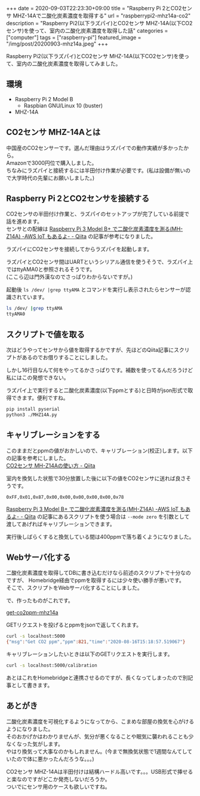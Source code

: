 +++ 
date = 2020-09-03T22:23:30+09:00
title = "Raspberry Pi 2とCO2センサ MHZ-14Aで二酸化炭素濃度を取得する"
url = "raspberrypi2-mhz14a-co2"
description = "Raspberry Pi2(以下ラズパイ)とCO2センサ MHZ-14A(以下CO2センサ)を使って、室内の二酸化炭素濃度を取得した話"
categories = ["computer"]
tags = ["raspberry-pi"]
featured_image = "/img/post/20200903-mhz14a.jpeg"
+++

Raspberry Pi2(以下ラズパイ)とCO2センサ MHZ-14A(以下CO2センサ)を使って、室内の二酸化炭素濃度を取得してみました。  

## 環境

* Raspberry Pi 2 Model B
  * Raspbian GNU/Linux 10 (buster)
* MHZ-14A

## CO2センサ MHZ-14Aとは

中国産のCO2センサーです。選んだ理由はラズパイでの動作実績が多かったから。  
Amazonで3000円位で購入しました。  
ちなみにラズパイと接続するには半田付け作業が必要です。(私は設備が無いので大学時代の先輩にお願いしました。)

## Raspberry Pi 2とCO2センサを接続する

CO2センサの半田付け作業と、ラズパイのセットアップが完了している前提で話を進めます。  
センサとの配線は
[Raspberry Pi 3 Model B+ で二酸化炭素濃度を測る(MH-Z14A) -AWS IoT もあるよ- - Qiita](https://qiita.com/watiko/items/5cfa2aedd5a67619add0#mh-z14a-%E3%81%AE%E3%82%B9%E3%83%9A%E3%83%83%E3%82%AF%E3%82%B7%E3%83%BC%E3%83%88)
の記事が参考になりました。

ラズパイにCO2センサを接続してからラズパイを起動します。  

ラズパイとCO2センサ間はUARTというシリアル通信を使うそうで、ラズパイ上ではttyAMA0と参照されるそうです。  
(ここら辺は門外漢なのでさっぱりわからないですが。)

起動後 `ls /dev/ |grep ttyAMA` とコマンドを実行し表示されたらセンサーが認識されています。

```sh
ls /dev/ |grep ttyAMA
ttyAMA0
```

## スクリプトで値を取る

次はどうやってセンサから値を取得するかですが、先ほどのQiita記事にスクリプトがあるのでお借りすることにしました。

しかし16行目なんて何をやってるかさっぱりです。補数を使ってるんだろうけど私にはこの発想できない。

ラズパイ上で実行すると二酸化炭素濃度(以下ppmとする)と日時がjson形式で取得できます。便利ですね。  

```sh
pip install pyserial
python3 ./MHZ14A.py
```

## キャリブレーションをする

このままだとppmの値がおかしいので、キャリブレーション(校正)します。以下の記事を参考にしました。  
[CO2センサ MH-Z14Aの使い方 - Qiita](https://qiita.com/urib0/items/256973f68cc1fbcd1244#0x87%E3%82%BC%E3%83%AD%E7%82%B9%E6%A0%A1%E6%AD%A3) 

室内を換気した状態で30分放置した後に以下の値をCO2センサに送れば良さそうです。  

```text
0xFF,0x01,0x87,0x00,0x00,0x00,0x00,0x00,0x78
```

[Raspberry Pi 3 Model B+ で二酸化炭素濃度を測る(MH-Z14A) -AWS IoT もあるよ- - Qiita](https://qiita.com/watiko/items/5cfa2aedd5a67619add0#mh-z14a-%E3%81%AE%E3%82%B9%E3%83%9A%E3%83%83%E3%82%AF%E3%82%B7%E3%83%BC%E3%83%88)
の記事にあるスクリプトを使う場合は `--mode zero` を引数として渡してあげればキャリブレーションできます。  

実行後しばらくすると換気している間は400ppmで落ち着くようになりました。

## Webサーバ化する

二酸化炭素濃度を取得してDBに書き込むだけなら前述のスクリプトで十分なのですが、
Homebridge経由でppmを取得するには少々使い勝手が悪いです。  
そこで、スクリプトをWebサーバ化することにしました。

で、作ったものがこれです。

[get-co2ppm-mhz14a](https://github.com/nakkaa/get-co2ppm-mhz14a)

GETリクエストを投げるとppmをjsonで返してくれます。

```sh
curl -s localhost:5000
{"msg":"Get CO2 ppm","ppm":821,"time":"2020-08-16T15:18:57.519067"}
```

キャリブレーションしたいときは以下のGETリクエストを実行します。

```sh
curl -s localhost:5000/calibration
```

あとはこれをHomebridgeと連携させるのですが、長くなってしまったので別記事として書きます。

## あとがき

二酸化炭素濃度を可視化するようになってから、こまめな部屋の換気を心がけるようになりました。  
そのおかげかはわかりませんが、気分が悪くなることや眠気に襲われることも少なくなった気がします。  
やはり換気って大事なのかもしれません。(今まで無換気状態で1週間なんてしていたので体に悪かったんだろうな。。。)  

CO2センサ MHZ-14Aは半田付けは結構ハードル高いです。。。USB形式で挿せると楽なのですがどこか発売しないだろうか。  
ついでにセンサ用のケースも欲しいですね。
